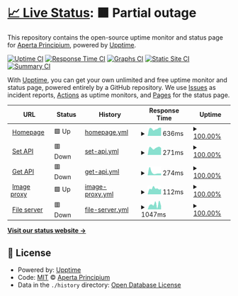 # [📈 Live Status](https://status.interclip.app): <!--live status--> **🟧 Partial outage**

This repository contains the open-source uptime monitor and status page for [Aperta Principium](https://status.interclip.app), powered by [Upptime](https://github.com/upptime/upptime).

[![Uptime CI](https://github.com/aperta-principium/status/workflows/Uptime%20CI/badge.svg)](https://github.com/upptime/upptime/actions?query=workflow%3A%22Uptime+CI%22)
[![Response Time CI](https://github.com/aperta-principium/status/workflows/Response%20Time%20CI/badge.svg)](https://github.com/upptime/upptime/actions?query=workflow%3A%22Response+Time+CI%22)
[![Graphs CI](https://github.com/aperta-principium/status/workflows/Graphs%20CI/badge.svg)](https://github.com/upptime/upptime/actions?query=workflow%3A%22Graphs+CI%22)
[![Static Site CI](https://github.com/aperta-principium/status/workflows/Static%20Site%20CI/badge.svg)](https://github.com/upptime/upptime/actions?query=workflow%3A%22Static+Site+CI%22)
[![Summary CI](https://github.com/aperta-principium/status/workflows/Summary%20CI/badge.svg)](https://github.com/upptime/upptime/actions?query=workflow%3A%22Summary+CI%22)

With [Upptime](https://upptime.js.org), you can get your own unlimited and free uptime monitor and status page, powered entirely by a GitHub repository. We use [Issues](https://github.com/aperta-principium/status/issues) as incident reports, [Actions](https://github.com/aperta-principium/status/actions) as uptime monitors, and [Pages](https://status.interclip.app) for the status page.

<!--start: status pages-->
<!-- This summary is generated by Upptime (https://github.com/upptime/upptime) -->
<!-- Do not edit this manually, your changes will be overwritten -->
<!-- prettier-ignore -->
| URL | Status | History | Response Time | Uptime |
| --- | ------ | ------- | ------------- | ------ |
| <img alt="" src="https://favicons.githubusercontent.com/interclip.app" height="13"> [Homepage](https://interclip.app) | 🟩 Up | [homepage.yml](https://github.com/interclip/status/commits/HEAD/history/homepage.yml) | <details><summary><img alt="Response time graph" src="./graphs/homepage/response-time-week.png" height="20"> 636ms</summary><br><a href="https://status.interclip.app/history/homepage"><img alt="Response time 439" src="https://img.shields.io/endpoint?url=https%3A%2F%2Fraw.githubusercontent.com%2Finterclip%2Fstatus%2FHEAD%2Fapi%2Fhomepage%2Fresponse-time.json"></a><br><a href="https://status.interclip.app/history/homepage"><img alt="24-hour response time 691" src="https://img.shields.io/endpoint?url=https%3A%2F%2Fraw.githubusercontent.com%2Finterclip%2Fstatus%2FHEAD%2Fapi%2Fhomepage%2Fresponse-time-day.json"></a><br><a href="https://status.interclip.app/history/homepage"><img alt="7-day response time 636" src="https://img.shields.io/endpoint?url=https%3A%2F%2Fraw.githubusercontent.com%2Finterclip%2Fstatus%2FHEAD%2Fapi%2Fhomepage%2Fresponse-time-week.json"></a><br><a href="https://status.interclip.app/history/homepage"><img alt="30-day response time 631" src="https://img.shields.io/endpoint?url=https%3A%2F%2Fraw.githubusercontent.com%2Finterclip%2Fstatus%2FHEAD%2Fapi%2Fhomepage%2Fresponse-time-month.json"></a><br><a href="https://status.interclip.app/history/homepage"><img alt="1-year response time 439" src="https://img.shields.io/endpoint?url=https%3A%2F%2Fraw.githubusercontent.com%2Finterclip%2Fstatus%2FHEAD%2Fapi%2Fhomepage%2Fresponse-time-year.json"></a></details> | <details><summary><a href="https://status.interclip.app/history/homepage">100.00%</a></summary><a href="https://status.interclip.app/history/homepage"><img alt="All-time uptime 100.00%" src="https://img.shields.io/endpoint?url=https%3A%2F%2Fraw.githubusercontent.com%2Finterclip%2Fstatus%2FHEAD%2Fapi%2Fhomepage%2Fuptime.json"></a><br><a href="https://status.interclip.app/history/homepage"><img alt="24-hour uptime 100.00%" src="https://img.shields.io/endpoint?url=https%3A%2F%2Fraw.githubusercontent.com%2Finterclip%2Fstatus%2FHEAD%2Fapi%2Fhomepage%2Fuptime-day.json"></a><br><a href="https://status.interclip.app/history/homepage"><img alt="7-day uptime 100.00%" src="https://img.shields.io/endpoint?url=https%3A%2F%2Fraw.githubusercontent.com%2Finterclip%2Fstatus%2FHEAD%2Fapi%2Fhomepage%2Fuptime-week.json"></a><br><a href="https://status.interclip.app/history/homepage"><img alt="30-day uptime 100.00%" src="https://img.shields.io/endpoint?url=https%3A%2F%2Fraw.githubusercontent.com%2Finterclip%2Fstatus%2FHEAD%2Fapi%2Fhomepage%2Fuptime-month.json"></a><br><a href="https://status.interclip.app/history/homepage"><img alt="1-year uptime 100.00%" src="https://img.shields.io/endpoint?url=https%3A%2F%2Fraw.githubusercontent.com%2Finterclip%2Fstatus%2FHEAD%2Fapi%2Fhomepage%2Fuptime-year.json"></a></details>
| <img alt="" src="https://favicons.githubusercontent.com/interclip.app" height="13"> [Set API](https://interclip.app/includes/api?url=https://www.linguee.com/english-german/translation/meanbusiness.html) | 🟥 Down | [set-api.yml](https://github.com/interclip/status/commits/HEAD/history/set-api.yml) | <details><summary><img alt="Response time graph" src="./graphs/set-api/response-time-week.png" height="20"> 271ms</summary><br><a href="https://status.interclip.app/history/set-api"><img alt="Response time 267" src="https://img.shields.io/endpoint?url=https%3A%2F%2Fraw.githubusercontent.com%2Finterclip%2Fstatus%2FHEAD%2Fapi%2Fset-api%2Fresponse-time.json"></a><br><a href="https://status.interclip.app/history/set-api"><img alt="24-hour response time 271" src="https://img.shields.io/endpoint?url=https%3A%2F%2Fraw.githubusercontent.com%2Finterclip%2Fstatus%2FHEAD%2Fapi%2Fset-api%2Fresponse-time-day.json"></a><br><a href="https://status.interclip.app/history/set-api"><img alt="7-day response time 271" src="https://img.shields.io/endpoint?url=https%3A%2F%2Fraw.githubusercontent.com%2Finterclip%2Fstatus%2FHEAD%2Fapi%2Fset-api%2Fresponse-time-week.json"></a><br><a href="https://status.interclip.app/history/set-api"><img alt="30-day response time 305" src="https://img.shields.io/endpoint?url=https%3A%2F%2Fraw.githubusercontent.com%2Finterclip%2Fstatus%2FHEAD%2Fapi%2Fset-api%2Fresponse-time-month.json"></a><br><a href="https://status.interclip.app/history/set-api"><img alt="1-year response time 267" src="https://img.shields.io/endpoint?url=https%3A%2F%2Fraw.githubusercontent.com%2Finterclip%2Fstatus%2FHEAD%2Fapi%2Fset-api%2Fresponse-time-year.json"></a></details> | <details><summary><a href="https://status.interclip.app/history/set-api">100.00%</a></summary><a href="https://status.interclip.app/history/set-api"><img alt="All-time uptime 99.99%" src="https://img.shields.io/endpoint?url=https%3A%2F%2Fraw.githubusercontent.com%2Finterclip%2Fstatus%2FHEAD%2Fapi%2Fset-api%2Fuptime.json"></a><br><a href="https://status.interclip.app/history/set-api"><img alt="24-hour uptime 100.00%" src="https://img.shields.io/endpoint?url=https%3A%2F%2Fraw.githubusercontent.com%2Finterclip%2Fstatus%2FHEAD%2Fapi%2Fset-api%2Fuptime-day.json"></a><br><a href="https://status.interclip.app/history/set-api"><img alt="7-day uptime 100.00%" src="https://img.shields.io/endpoint?url=https%3A%2F%2Fraw.githubusercontent.com%2Finterclip%2Fstatus%2FHEAD%2Fapi%2Fset-api%2Fuptime-week.json"></a><br><a href="https://status.interclip.app/history/set-api"><img alt="30-day uptime 100.00%" src="https://img.shields.io/endpoint?url=https%3A%2F%2Fraw.githubusercontent.com%2Finterclip%2Fstatus%2FHEAD%2Fapi%2Fset-api%2Fuptime-month.json"></a><br><a href="https://status.interclip.app/history/set-api"><img alt="1-year uptime 99.99%" src="https://img.shields.io/endpoint?url=https%3A%2F%2Fraw.githubusercontent.com%2Finterclip%2Fstatus%2FHEAD%2Fapi%2Fset-api%2Fuptime-year.json"></a></details>
| <img alt="" src="https://favicons.githubusercontent.com/interclip.app" height="13"> [Get API](https://interclip.app/includes/get-api?code=tasks) | 🟥 Down | [get-api.yml](https://github.com/interclip/status/commits/HEAD/history/get-api.yml) | <details><summary><img alt="Response time graph" src="./graphs/get-api/response-time-week.png" height="20"> 274ms</summary><br><a href="https://status.interclip.app/history/get-api"><img alt="Response time 245" src="https://img.shields.io/endpoint?url=https%3A%2F%2Fraw.githubusercontent.com%2Finterclip%2Fstatus%2FHEAD%2Fapi%2Fget-api%2Fresponse-time.json"></a><br><a href="https://status.interclip.app/history/get-api"><img alt="24-hour response time 258" src="https://img.shields.io/endpoint?url=https%3A%2F%2Fraw.githubusercontent.com%2Finterclip%2Fstatus%2FHEAD%2Fapi%2Fget-api%2Fresponse-time-day.json"></a><br><a href="https://status.interclip.app/history/get-api"><img alt="7-day response time 274" src="https://img.shields.io/endpoint?url=https%3A%2F%2Fraw.githubusercontent.com%2Finterclip%2Fstatus%2FHEAD%2Fapi%2Fget-api%2Fresponse-time-week.json"></a><br><a href="https://status.interclip.app/history/get-api"><img alt="30-day response time 286" src="https://img.shields.io/endpoint?url=https%3A%2F%2Fraw.githubusercontent.com%2Finterclip%2Fstatus%2FHEAD%2Fapi%2Fget-api%2Fresponse-time-month.json"></a><br><a href="https://status.interclip.app/history/get-api"><img alt="1-year response time 245" src="https://img.shields.io/endpoint?url=https%3A%2F%2Fraw.githubusercontent.com%2Finterclip%2Fstatus%2FHEAD%2Fapi%2Fget-api%2Fresponse-time-year.json"></a></details> | <details><summary><a href="https://status.interclip.app/history/get-api">100.00%</a></summary><a href="https://status.interclip.app/history/get-api"><img alt="All-time uptime 100.00%" src="https://img.shields.io/endpoint?url=https%3A%2F%2Fraw.githubusercontent.com%2Finterclip%2Fstatus%2FHEAD%2Fapi%2Fget-api%2Fuptime.json"></a><br><a href="https://status.interclip.app/history/get-api"><img alt="24-hour uptime 100.00%" src="https://img.shields.io/endpoint?url=https%3A%2F%2Fraw.githubusercontent.com%2Finterclip%2Fstatus%2FHEAD%2Fapi%2Fget-api%2Fuptime-day.json"></a><br><a href="https://status.interclip.app/history/get-api"><img alt="7-day uptime 100.00%" src="https://img.shields.io/endpoint?url=https%3A%2F%2Fraw.githubusercontent.com%2Finterclip%2Fstatus%2FHEAD%2Fapi%2Fget-api%2Fuptime-week.json"></a><br><a href="https://status.interclip.app/history/get-api"><img alt="30-day uptime 100.00%" src="https://img.shields.io/endpoint?url=https%3A%2F%2Fraw.githubusercontent.com%2Finterclip%2Fstatus%2FHEAD%2Fapi%2Fget-api%2Fuptime-month.json"></a><br><a href="https://status.interclip.app/history/get-api"><img alt="1-year uptime 100.00%" src="https://img.shields.io/endpoint?url=https%3A%2F%2Fraw.githubusercontent.com%2Finterclip%2Fstatus%2FHEAD%2Fapi%2Fget-api%2Fuptime-year.json"></a></details>
| <img alt="" src="https://favicons.githubusercontent.com/interclip.app" height="13"> [Image proxy](https://interclip.app/proxy?url=https://trnck.dev/assets/img/logo.avif) | 🟩 Up | [image-proxy.yml](https://github.com/interclip/status/commits/HEAD/history/image-proxy.yml) | <details><summary><img alt="Response time graph" src="./graphs/image-proxy/response-time-week.png" height="20"> 112ms</summary><br><a href="https://status.interclip.app/history/image-proxy"><img alt="Response time 145" src="https://img.shields.io/endpoint?url=https%3A%2F%2Fraw.githubusercontent.com%2Finterclip%2Fstatus%2FHEAD%2Fapi%2Fimage-proxy%2Fresponse-time.json"></a><br><a href="https://status.interclip.app/history/image-proxy"><img alt="24-hour response time 88" src="https://img.shields.io/endpoint?url=https%3A%2F%2Fraw.githubusercontent.com%2Finterclip%2Fstatus%2FHEAD%2Fapi%2Fimage-proxy%2Fresponse-time-day.json"></a><br><a href="https://status.interclip.app/history/image-proxy"><img alt="7-day response time 112" src="https://img.shields.io/endpoint?url=https%3A%2F%2Fraw.githubusercontent.com%2Finterclip%2Fstatus%2FHEAD%2Fapi%2Fimage-proxy%2Fresponse-time-week.json"></a><br><a href="https://status.interclip.app/history/image-proxy"><img alt="30-day response time 128" src="https://img.shields.io/endpoint?url=https%3A%2F%2Fraw.githubusercontent.com%2Finterclip%2Fstatus%2FHEAD%2Fapi%2Fimage-proxy%2Fresponse-time-month.json"></a><br><a href="https://status.interclip.app/history/image-proxy"><img alt="1-year response time 145" src="https://img.shields.io/endpoint?url=https%3A%2F%2Fraw.githubusercontent.com%2Finterclip%2Fstatus%2FHEAD%2Fapi%2Fimage-proxy%2Fresponse-time-year.json"></a></details> | <details><summary><a href="https://status.interclip.app/history/image-proxy">100.00%</a></summary><a href="https://status.interclip.app/history/image-proxy"><img alt="All-time uptime 100.00%" src="https://img.shields.io/endpoint?url=https%3A%2F%2Fraw.githubusercontent.com%2Finterclip%2Fstatus%2FHEAD%2Fapi%2Fimage-proxy%2Fuptime.json"></a><br><a href="https://status.interclip.app/history/image-proxy"><img alt="24-hour uptime 100.00%" src="https://img.shields.io/endpoint?url=https%3A%2F%2Fraw.githubusercontent.com%2Finterclip%2Fstatus%2FHEAD%2Fapi%2Fimage-proxy%2Fuptime-day.json"></a><br><a href="https://status.interclip.app/history/image-proxy"><img alt="7-day uptime 100.00%" src="https://img.shields.io/endpoint?url=https%3A%2F%2Fraw.githubusercontent.com%2Finterclip%2Fstatus%2FHEAD%2Fapi%2Fimage-proxy%2Fuptime-week.json"></a><br><a href="https://status.interclip.app/history/image-proxy"><img alt="30-day uptime 100.00%" src="https://img.shields.io/endpoint?url=https%3A%2F%2Fraw.githubusercontent.com%2Finterclip%2Fstatus%2FHEAD%2Fapi%2Fimage-proxy%2Fuptime-month.json"></a><br><a href="https://status.interclip.app/history/image-proxy"><img alt="1-year uptime 100.00%" src="https://img.shields.io/endpoint?url=https%3A%2F%2Fraw.githubusercontent.com%2Finterclip%2Fstatus%2FHEAD%2Fapi%2Fimage-proxy%2Fuptime-year.json"></a></details>
| <img alt="" src="https://favicons.githubusercontent.com/files.interclip.app" height="13"> [File server](https://files.interclip.app/fee1220bb1.png) | 🟥 Down | [file-server.yml](https://github.com/interclip/status/commits/HEAD/history/file-server.yml) | <details><summary><img alt="Response time graph" src="./graphs/file-server/response-time-week.png" height="20"> 1047ms</summary><br><a href="https://status.interclip.app/history/file-server"><img alt="Response time 784" src="https://img.shields.io/endpoint?url=https%3A%2F%2Fraw.githubusercontent.com%2Finterclip%2Fstatus%2FHEAD%2Fapi%2Ffile-server%2Fresponse-time.json"></a><br><a href="https://status.interclip.app/history/file-server"><img alt="24-hour response time 836" src="https://img.shields.io/endpoint?url=https%3A%2F%2Fraw.githubusercontent.com%2Finterclip%2Fstatus%2FHEAD%2Fapi%2Ffile-server%2Fresponse-time-day.json"></a><br><a href="https://status.interclip.app/history/file-server"><img alt="7-day response time 1047" src="https://img.shields.io/endpoint?url=https%3A%2F%2Fraw.githubusercontent.com%2Finterclip%2Fstatus%2FHEAD%2Fapi%2Ffile-server%2Fresponse-time-week.json"></a><br><a href="https://status.interclip.app/history/file-server"><img alt="30-day response time 875" src="https://img.shields.io/endpoint?url=https%3A%2F%2Fraw.githubusercontent.com%2Finterclip%2Fstatus%2FHEAD%2Fapi%2Ffile-server%2Fresponse-time-month.json"></a><br><a href="https://status.interclip.app/history/file-server"><img alt="1-year response time 784" src="https://img.shields.io/endpoint?url=https%3A%2F%2Fraw.githubusercontent.com%2Finterclip%2Fstatus%2FHEAD%2Fapi%2Ffile-server%2Fresponse-time-year.json"></a></details> | <details><summary><a href="https://status.interclip.app/history/file-server">100.00%</a></summary><a href="https://status.interclip.app/history/file-server"><img alt="All-time uptime 100.00%" src="https://img.shields.io/endpoint?url=https%3A%2F%2Fraw.githubusercontent.com%2Finterclip%2Fstatus%2FHEAD%2Fapi%2Ffile-server%2Fuptime.json"></a><br><a href="https://status.interclip.app/history/file-server"><img alt="24-hour uptime 100.00%" src="https://img.shields.io/endpoint?url=https%3A%2F%2Fraw.githubusercontent.com%2Finterclip%2Fstatus%2FHEAD%2Fapi%2Ffile-server%2Fuptime-day.json"></a><br><a href="https://status.interclip.app/history/file-server"><img alt="7-day uptime 100.00%" src="https://img.shields.io/endpoint?url=https%3A%2F%2Fraw.githubusercontent.com%2Finterclip%2Fstatus%2FHEAD%2Fapi%2Ffile-server%2Fuptime-week.json"></a><br><a href="https://status.interclip.app/history/file-server"><img alt="30-day uptime 100.00%" src="https://img.shields.io/endpoint?url=https%3A%2F%2Fraw.githubusercontent.com%2Finterclip%2Fstatus%2FHEAD%2Fapi%2Ffile-server%2Fuptime-month.json"></a><br><a href="https://status.interclip.app/history/file-server"><img alt="1-year uptime 100.00%" src="https://img.shields.io/endpoint?url=https%3A%2F%2Fraw.githubusercontent.com%2Finterclip%2Fstatus%2FHEAD%2Fapi%2Ffile-server%2Fuptime-year.json"></a></details>

<!--end: status pages-->

[**Visit our status website →**](https://status.interclip.app)

## 📄 License

- Powered by: [Upptime](https://github.com/upptime/upptime)
- Code: [MIT](./LICENSE) © [Aperta Principium](https://status.interclip.app)
- Data in the `./history` directory: [Open Database License](https://opendatacommons.org/licenses/odbl/1-0/)
